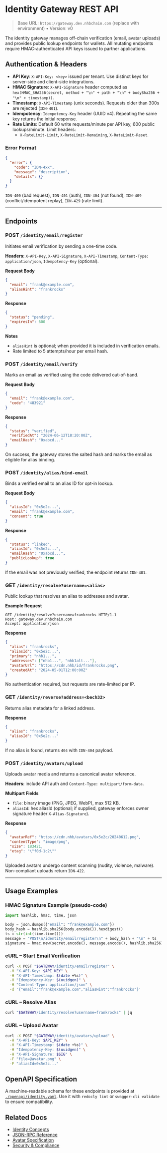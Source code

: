 # Identity Gateway REST API

> Base URL: `https://gateway.dev.nhbchain.com` (replace with environment) • Version: v0

The identity gateway manages off-chain verification (email, avatar uploads) and provides public lookup endpoints for wallets. All
mutating endpoints require HMAC-authenticated API keys issued to partner applications.

## Authentication & Headers

* **API Key**: `X-API-Key: <key>` issued per tenant. Use distinct keys for server-side and client-side integrations.
* **HMAC Signature**: `X-API-Signature` header computed as `hex(HMAC_SHA256(secret, method + "\n" + path + "\n" + bodySha256 +
  "\n" + timestamp))`.
* **Timestamp**: `X-API-Timestamp` (unix seconds). Requests older than 300s are rejected (`IDN-401`).
* **Idempotency**: `Idempotency-Key` header (UUID v4). Repeating the same key returns the initial response.
* **Rate Limits**: Default 60 write requests/minute per API key, 600 public lookups/minute. Limit headers:
  * `X-RateLimit-Limit`, `X-RateLimit-Remaining`, `X-RateLimit-Reset`.

### Error Format

```json
{
  "error": {
    "code": "IDN-4xx",
    "message": "description",
    "details": {}
  }
}
```

`IDN-400` (bad request), `IDN-401` (auth), `IDN-404` (not found), `IDN-409` (conflict/idempotent replay), `IDN-429` (rate limit).

---

## Endpoints

### POST `/identity/email/register`

Initiates email verification by sending a one-time code.

**Headers**: `X-API-Key`, `X-API-Signature`, `X-API-Timestamp`, `Content-Type: application/json`, `Idempotency-Key` (optional).

**Request Body**

```json
{
  "email": "frank@example.com",
  "aliasHint": "frankrocks"
}
```

**Response**

```json
{
  "status": "pending",
  "expiresIn": 600
}
```

**Notes**

* `aliasHint` is optional; when provided it is included in verification emails.
* Rate limited to 5 attempts/hour per email hash.

### POST `/identity/email/verify`

Marks an email as verified using the code delivered out-of-band.

**Request Body**

```json
{
  "email": "frank@example.com",
  "code": "483921"
}
```

**Response**

```json
{
  "status": "verified",
  "verifiedAt": "2024-06-12T18:20:00Z",
  "emailHash": "0xabcd..."
}
```

On success, the gateway stores the salted hash and marks the email as eligible for alias binding.

### POST `/identity/alias/bind-email`

Binds a verified email to an alias ID for opt-in lookup.

**Request Body**

```json
{
  "aliasId": "0x5e2c...",
  "email": "frank@example.com",
  "consent": true
}
```

**Response**

```json
{
  "status": "linked",
  "aliasId": "0x5e2c...",
  "emailHash": "0xabcd...",
  "publicLookup": true
}
```

If the email was not previously verified, the endpoint returns `IDN-401`.

### GET `/identity/resolve?username=<alias>`

Public lookup that resolves an alias to addresses and avatar.

**Example Request**

```http
GET /identity/resolve?username=frankrocks HTTP/1.1
Host: gateway.dev.nhbchain.com
Accept: application/json
```

**Response**

```json
{
  "alias": "frankrocks",
  "aliasId": "0x5e2c...",
  "primary": "nhb1...",
  "addresses": ["nhb1...", "nhb1alt..."],
  "avatarUrl": "https://cdn.nhb/id/frankrocks.png",
  "createdAt": "2024-05-01T12:00:00Z"
}
```

No authentication required, but requests are rate-limited per IP.

### GET `/identity/reverse?address=<bech32>`

Returns alias metadata for a linked address.

**Response**

```json
{
  "alias": "frankrocks",
  "aliasId": "0x5e2c..."
}
```

If no alias is found, returns `404` with `IDN-404` payload.

### POST `/identity/avatars/upload`

Uploads avatar media and returns a canonical avatar reference.

**Headers**: include API auth and `Content-Type: multipart/form-data`.

**Multipart Fields**

* `file`: binary image (PNG, JPEG, WebP), max 512 KB.
* `aliasId`: hex aliasId (optional; if supplied, gateway enforces owner signature header `X-Alias-Signature`).

**Response**

```json
{
  "avatarRef": "https://cdn.nhb/avatars/0x5e2c/20240612.png",
  "contentType": "image/png",
  "size": 183421,
  "etag": "\"f0d-1c2\""
}
```

Uploaded avatars undergo content scanning (nudity, violence, malware). Non-compliant uploads return `IDN-422`.

---

## Usage Examples

### HMAC Signature Example (pseudo-code)

```python
import hashlib, hmac, time, json

body = json.dumps({"email": "frank@example.com"})
body_hash = hashlib.sha256(body.encode()).hexdigest()
ts = str(int(time.time()))
message = "POST\n/identity/email/register\n" + body_hash + "\n" + ts
signature = hmac.new(secret.encode(), message.encode(), hashlib.sha256).hexdigest()
```

### cURL – Start Email Verification

```bash
curl -X POST "$GATEWAY/identity/email/register" \
  -H "X-API-Key: $API_KEY" \
  -H "X-API-Timestamp: $(date +%s)" \
  -H "Idempotency-Key: $(uuidgen)" \
  -H "Content-Type: application/json" \
  -d '{"email":"frank@example.com","aliasHint":"frankrocks"}'
```

### cURL – Resolve Alias

```bash
curl "$GATEWAY/identity/resolve?username=frankrocks" | jq
```

### cURL – Upload Avatar

```bash
curl -X POST "$GATEWAY/identity/avatars/upload" \
  -H "X-API-Key: $API_KEY" \
  -H "X-API-Timestamp: $(date +%s)" \
  -H "Idempotency-Key: $(uuidgen)" \
  -H "X-API-Signature: $SIG" \
  -F "file=@avatar.png" \
  -F "aliasId=0x5e2c..."
```

## OpenAPI Specification

A machine-readable schema for these endpoints is provided at [`./openapi/identity.yaml`](./openapi/identity.yaml). Use it with
`redocly lint` or `swagger-cli validate` to ensure compatibility.

## Related Docs

* [Identity Concepts](./identity.md)
* [JSON-RPC Reference](./identity-api.md)
* [Avatar Specification](./avatars.md)
* [Security & Compliance](./identity-security-compliance.md)
